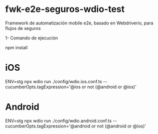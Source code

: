 # fwk-e2e-seguros-wdio-test
Framework de automatización mobile e2e, basado en Webdriverio, para flujos de seguros 

1- Comando de ejecución

npm install

# iOS
ENV=stg npx wdio run ./config/wdio.ios.conf.ts --cucumberOpts.tagExpression='@ios or not (@android or @ios)'

# Android
ENV=stg npx wdio run ./config/wdio.android.conf.ts --cucumberOpts.tagExpression='@android or not (@android or @ios)'
